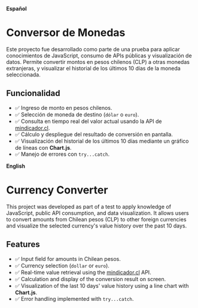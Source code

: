 **Español**

# Conversor de Monedas

Este proyecto fue desarrollado como parte de una prueba para aplicar conocimientos de JavaScript, consumo de APIs públicas y visualización de datos. Permite convertir montos en pesos chilenos (CLP) a otras monedas extranjeras, y visualizar el historial de los últimos 10 días de la moneda seleccionada.


##  Funcionalidad

- ✅ Ingreso de monto en pesos chilenos.
- ✅ Selección de moneda de destino (`dólar` o `euro`).
- ✅ Consulta en tiempo real del valor actual usando la API de [mindicador.cl](https://mindicador.cl/api/).
- ✅ Cálculo y despliegue del resultado de conversión en pantalla.
- ✅ Visualización del historial de los últimos 10 días mediante un gráfico de líneas con **Chart.js**.
- ✅ Manejo de errores con `try...catch`.

**English**

# Currency Converter

This project was developed as part of a test to apply knowledge of JavaScript, public API consumption, and data visualization. It allows users to convert amounts from Chilean pesos (CLP) to other foreign currencies and visualize the selected currency's value history over the past 10 days.


## Features

* ✅ Input field for amounts in Chilean pesos.
* ✅ Currency selection (`dollar` or `euro`).
* ✅ Real-time value retrieval using the [mindicador.cl](https://mindicador.cl/api/) API.
* ✅ Calculation and display of the conversion result on screen.
* ✅ Visualization of the last 10 days' value history using a line chart with **Chart.js**.
* ✅ Error handling implemented with `try...catch`.






